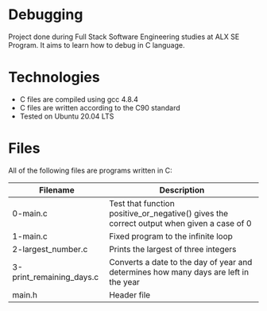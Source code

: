 # Debugging
Project done during Full Stack Software Engineering studies at ALX SE Program. It aims to learn how to debug in C language.

# Technologies
* C files are compiled using gcc 4.8.4
* C files are written according to the C90 standard
* Tested on Ubuntu 20.04 LTS

# Files
All of the following files are programs written in C:

|Filename |Description|
|--------|----------|
|0-main.c |Test that function positive_or_negative() gives the correct output when given a case of 0|
|1-main.c |Fixed program to the infinite loop|
|2-largest_number.c |Prints the largest of three integers|
|3-print_remaining_days.c |Converts a date to the day of year and determines how many days are left in the year|
|main.h |Header file|
